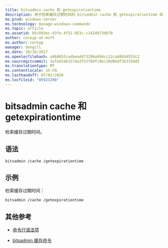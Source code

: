 ```yaml
---
title: bitsadmin cache 和 getexpirationtime
description: 用于检索缓存过期时间的 bitsadmin cache 和 getexpirationtime 命令的参考文章。
ms.prod: windows-server
ms.technology: manage-windows-commands
ms.topic: article
ms.assetid: b5c893ec-43fe-4f52-853c-c14246f3db70
author: coreyp-at-msft
ms.author: coreyp
manager: dongill
ms.date: 10/16/2017
ms.openlocfilehash: a968653cadbeadd73296a994cc12ca68b54553c2
ms.sourcegitcommit: 2afed2461574a3f53f84fc9ec28d86df3b335685
ms.translationtype: MT
ms.contentlocale: zh-CN
ms.lasthandoff: 07/02/2020
ms.locfileid: "85923298"
---
```

# <a name="bitsadmin-cache-and-getexpirationtime"></a>bitsadmin cache 和 getexpirationtime

检索缓存过期时间。

## <a name="syntax"></a>语法

```
bitsadmin /cache /getexpirationtime
```

## <a name="examples"></a>示例

检索缓存过期时间：

```
bitsadmin /cache /getexpirationtime
```

## <a name="additional-references"></a>其他参考

- [命令行语法项](command-line-syntax-key.md)

- [bitsadmin 缓存命令](bitsadmin-cache.md)
